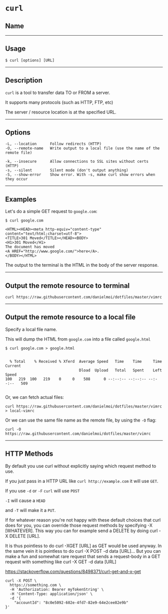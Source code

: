 # `curl`

## Name

---
## Usage
```
$ curl [options] [URL]
```

----
## Description
`curl` is a tool to transfer data TO or FROM a server.

It supports many protocols (such as HTTP, FTP, etc)

The server / resource location is at the specified URL.

----
## Options
```
-L, --location      Follow redirects (HTTP)
-O, --remote-name   Write output to a local file (use the name of the remote file)

-k, --insecure      Allow connections to SSL sites without certs (HTTP)
-s, --silent        Silent mode (don't output anything)
-S, --show-error    Show error. With -s, make curl show errors when they occur
```

----
## Examples

Let's do a simple GET request to `google.com`:

```
$ curl google.com

<HTML><HEAD><meta http-equiv="content-type" content="text/html;charset=utf-8">
<TITLE>301 Moved</TITLE></HEAD><BODY>
<H1>301 Moved</H1>
The document has moved
<A HREF="http://www.google.com/">here</A>.
</BODY></HTML>
```
The output to the terminal is the HTML in the body of the server response.


----
## Output the remote resource to terminal
```
curl https://raw.githubusercontent.com/danielmoi/dotfiles/master/vimrc
```

---
## Output the remote resource to a local file
Specify a local file name.

This will dump the HTML from `google.com` into a file called `google.html`
```
$ curl google.com > google.html


  % Total    % Received % Xferd  Average Speed   Time    Time     Time  Current
                                 Dload  Upload   Total   Spent    Left  Speed
100   219  100   219    0     0    508      0 --:--:-- --:--:-- --:--:--   509


```

Or, we can fetch actual files:
```
curl https://raw.githubusercontent.com/danielmoi/dotfiles/master/vimrc > local-vimrc
```

Or we can use the same file name as the remote file, by using the `-O` flag:
```
curl -O https://raw.githubusercontent.com/danielmoi/dotfiles/master/vimrc
```

---
## HTTP Methods
By default you use curl without explicitly saying which request method to use.

If you just pass in a HTTP URL like `curl http://example.com` it will use `GET`.

If you use `-d` or `-F` `curl` will use `POST`

`-I` will cause a `HEAD`

and `-T` will make it a `PUT`.

If for whatever reason you're not happy with these default choices that curl does for you, you can override those request methods by specifying -X [WHATEVER]. This way you can for example send a DELETE by doing curl -X DELETE [URL].

It is thus pointless to do curl -XGET [URL] as GET would be used anyway. In the same vein it is pointless to do curl -X POST -d data [URL]... But you can make a fun and somewhat rare request that sends a request-body in a GET request with something like curl -X GET -d data [URL]

https://stackoverflow.com/questions/8498371/curl-get-and-x-get


```
curl -X POST \
  https://something.com \
  -H 'Authorization: Bearer myTokenString' \
  -H 'Content-Type: application/json' \
  -d '{
    "accountId": "8c0e5092-602e-4fd7-82e9-64e2cee82e9b"
}'
```